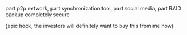 part p2p network, part synchronization tool, part social media, part RAID backup
completely secure

(epic hook, the investors will definitely want to buy this from me now)
